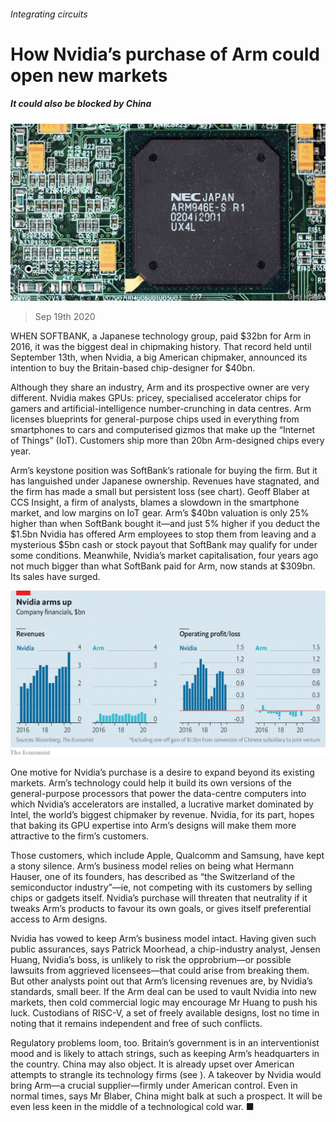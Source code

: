 ###### Integrating circuits

# How Nvidia’s purchase of Arm could open new markets 

##### It could also be blocked by China 

![image](images/20200919_WBP502.jpg) 

> Sep 19th 2020 

WHEN SOFTBANK, a Japanese technology group, paid $32bn for Arm in 2016, it was the biggest deal in chipmaking history. That record held until September 13th, when Nvidia, a big American chipmaker, announced its intention to buy the Britain-based chip-designer for $40bn.

Although they share an industry, Arm and its prospective owner are very different. Nvidia makes GPUs: pricey, specialised accelerator chips for gamers and artificial-intelligence number-crunching in data centres. Arm licenses blueprints for general-purpose chips used in everything from smartphones to cars and computerised gizmos that make up the “Internet of Things” (IoT). Customers ship more than 20bn Arm-designed chips every year.

Arm’s keystone position was SoftBank’s rationale for buying the firm. But it has languished under Japanese ownership. Revenues have stagnated, and the firm has made a small but persistent loss (see chart). Geoff Blaber at CCS Insight, a firm of analysts, blames a slowdown in the smartphone market, and low margins on IoT gear. Arm’s $40bn valuation is only 25% higher than when SoftBank bought it—and just 5% higher if you deduct the $1.5bn Nvidia has offered Arm employees to stop them from leaving and a mysterious $5bn cash or stock payout that SoftBank may qualify for under some conditions. Meanwhile, Nvidia’s market capitalisation, four years ago not much bigger than what SoftBank paid for Arm, now stands at $309bn. Its sales have surged.

![image](images/20200919_WBC615.png) 


One motive for Nvidia’s purchase is a desire to expand beyond its existing markets. Arm’s technology could help it build its own versions of the general-purpose processors that power the data-centre computers into which Nvidia’s accelerators are installed, a lucrative market dominated by Intel, the world’s biggest chipmaker by revenue. Nvidia, for its part, hopes that baking its GPU expertise into Arm’s designs will make them more attractive to the firm’s customers.

Those customers, which include Apple, Qualcomm and Samsung, have kept a stony silence. Arm’s business model relies on being what Hermann Hauser, one of its founders, has described as “the Switzerland of the semiconductor industry”—ie, not competing with its customers by selling chips or gadgets itself. Nvidia’s purchase will threaten that neutrality if it tweaks Arm’s products to favour its own goals, or gives itself preferential access to Arm designs.

Nvidia has vowed to keep Arm’s business model intact. Having given such public assurances, says Patrick Moorhead, a chip-industry analyst, Jensen Huang, Nvidia’s boss, is unlikely to risk the opprobrium—or possible lawsuits from aggrieved licensees—that could arise from breaking them. But other analysts point out that Arm’s licensing revenues are, by Nvidia’s standards, small beer. If the Arm deal can be used to vault Nvidia into new markets, then cold commercial logic may encourage Mr Huang to push his luck. Custodians of RISC-V, a set of freely available designs, lost no time in noting that it remains independent and free of such conflicts.

Regulatory problems loom, too. Britain’s government is in an interventionist mood and is likely to attach strings, such as keeping Arm’s headquarters in the country. China may also object. It is already upset over American attempts to strangle its technology firms (see ). A takeover by Nvidia would bring Arm—a crucial supplier—firmly under American control. Even in normal times, says Mr Blaber, China might balk at such a prospect. It will be even less keen in the middle of a technological cold war. ■

